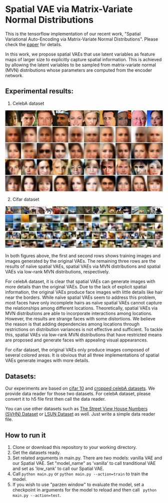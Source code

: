 # Spatial VAE via Matrix-Variate Normal Distributions

This is the tensorflow implementation of our recent work, "Spatial Variational Auto-Encoding via Matrix-Variate Normal Distributions". Please check the [paper](https://arxiv.org/abs/1705.06821) for details.

In this work, we propose spatial VAEs that use latent variables as feature maps of larger size to explicitly capture spatial information. This is achieved by allowing the latent variables to be sampled from matrix-variate normal (MVN) distributions whose parameters are computed from the encoder network.

## Experimental results:
1. CelebA dataset

![image](https://github.com/divelab/Spatial-VAE-via-MVND/blob/master/results/celeba_new.png)

2. Cifar dataset

![image](https://github.com/divelab/Spatial-VAE-via-MVND/blob/master/results/cifar_new.png)


In both figures above, the first and second rows shows training images and images generated by the original VAEs. The
remaining three rows are the results of naïve spatial VAEs, spatial VAEs via MVN distributions and
spatial VAEs via low-rank MVN distributions, respectively.

For celebA dataset, it is clear that spatial VAEs can generate images with more details than the original
VAEs. Due to the lack of explicit spatial information, the original VAEs produce face images with little
details like hair near the borders. While naïve spatial VAEs seem to address this problem, most faces
have only incomplete hairs as naïve spatial VAEs cannot capture the relationships among different
locations. Theoretically, spatial VAEs via MVN distributions are able to incorporate interactions
among locations. However, the results are strange faces with some distortions. We believe the
reason is that adding dependencies among locations through restrictions on distribution variances is
not effective and sufficient. To tackle this, spatial VAEs via low-rank MVN distributions that have
restricted means are proposed and generate faces with appealing visual appearances.

For cifar dataset, the original VAEs only produce images composed of several colored areas. It is
obvious that all three implementations of spatial VAEs generate images with more details.


## Datasets:

Our experiments are based on [cifar 10](https://www.cs.toronto.edu/~kriz/cifar.html) and [cropped celebA datasets](http://mmlab.ie.cuhk.edu.hk/projects/CelebA.html). We provide data reader for those two datasets. For celebA dataset, please convert it to h5 file first then call the data reader.

You can use other datasets such as [The Street View House Numbers (SVHN) Dataset](http://ufldl.stanford.edu/housenumbers/) or [LSUN Dataset](http://lsun.cs.princeton.edu/2016/) as well. Just write a simple data reader file. 

## How to run it

1. Clone or download this repository to your working directory.
2. Get the datasets ready.
3. Set related arguments in main.py. There are two models: vanilla VAE and our Spatial VAE. Set "model_name" as 'vanilla' to call tranditional VAE and set as 'low_rank' to call our Spatial VAE.
4. Call ``` python main.py ``` or  ``` python main.py --action=train ``` to train the model.
5. If you wish to use "parzen window" to evaluate the model, set a checkpoint in arguments for the model to reload and then call ``` python main.py --action=test```.







